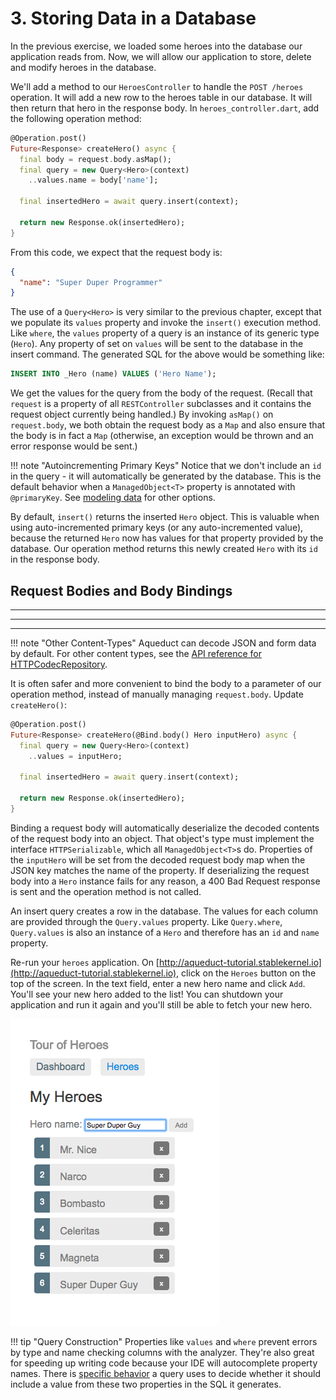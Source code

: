 # 3. Storing Data in a Database

In the previous exercise, we loaded some heroes into the database our application reads from. Now, we will allow our application to store, delete and modify heroes in the database.

We'll add a method to our `HeroesController` to handle the `POST /heroes` operation. It will add a new row to the heroes table in our database. It will then return that hero in the response body. In `heroes_controller.dart`, add the following operation method:

```dart
@Operation.post()
Future<Response> createHero() async {
  final body = request.body.asMap();
  final query = new Query<Hero>(context)
    ..values.name = body['name'];

  final insertedHero = await query.insert(context);

  return new Response.ok(insertedHero);
}
```

From this code, we expect that the request body is:

```json
{
  "name": "Super Duper Programmer"
}
```

The use of a `Query<Hero>` is very similar to the previous chapter, except that we populate its `values` property and invoke the `insert()` execution method. Like `where`, the `values` property of a query is an instance of its generic type (`Hero`). Any property of set on `values` will be sent to the database in the insert command. The generated SQL for the above would be something like:

```sql
INSERT INTO _Hero (name) VALUES ('Hero Name');
```

We get the values for the query from the body of the request. (Recall that `request` is a property of all `RESTController` subclasses and it contains the request object currently being handled.) By invoking `asMap()` on `request.body`, we both obtain the request body as a `Map` and also ensure that the body is in fact a `Map` (otherwise, an exception would be thrown and an error response would be sent.)

!!! note "Autoincrementing Primary Keys"
    Notice that we don't include an `id` in the query - it will automatically be generated by the database. This is the default behavior when a `ManagedObject<T>` property is annotated with `@primaryKey`. See [modeling data](../db/modeling_data.md) for other options.

By default, `insert()` returns the inserted `Hero` object. This is valuable when using auto-incremented primary keys (or any auto-incremented value), because the returned `Hero` now has values for that property provided by the database. Our operation method returns this newly created `Hero` with its `id` in the response body.

## Request Bodies and Body Bindings

-----
-----
-----

!!! note "Other Content-Types"
    Aqueduct can decode JSON and form data by default. For other content types, see the [API reference for HTTPCodecRepository](https://www.dartdocs.org/documentation/aqueduct/latest/aqueduct/HTTPCodecRepository-class.html).



It is often safer and more convenient to bind the body to a parameter of our operation method, instead of manually managing `request.body`. Update `createHero()`:

```dart
@Operation.post()
Future<Response> createHero(@Bind.body() Hero inputHero) async {
  final query = new Query<Hero>(context)
    ..values = inputHero;

  final insertedHero = await query.insert(context);

  return new Response.ok(insertedHero);
}
```

Binding a request body will automatically deserialize the decoded contents of the request body into an object. That object's type must implement the interface `HTTPSerializable`, which all `ManagedObject<T>`s do. Properties of the `inputHero` will be set from the decoded request body map when the JSON key matches the name of the property. If deserializing the request body into a `Hero` instance fails for any reason, a 400 Bad Request response is sent and the operation method is not called.



An insert query creates a row in the database. The values for each column are provided through the `Query.values` property. Like `Query.where`, `Query.values` is also an instance of a `Hero` and therefore has an `id` and `name` property.

Re-run your `heroes` application. On [http://aqueduct-tutorial.stablekernel.io](http://aqueduct-tutorial.stablekernel.io), click on the `Heroes` button on the top of the screen. In the text field, enter a new hero name and click `Add`. You'll see your new hero added to the list! You can shutdown your application and run it again and you'll still be able to fetch your new hero.

![Aqueduct Tutorial Third Run](../img/run3.png)

!!! tip "Query Construction"
    Properties like `values` and `where` prevent errors by type and name checking columns with the analyzer. They're also great for speeding up writing code because your IDE will autocomplete property names. There is [specific behavior](../db/advanced_queries.md) a query uses to decide whether it should include a value from these two properties in the SQL it generates.
